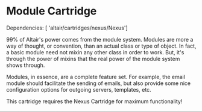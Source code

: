 # Module Cartridge

Dependencies: [ 'altair/cartridges/nexus/Nexus']

99% of Altair's power comes from the module system. Modules are more a way of thought, or convention, than an actual class
or type of object. In fact, a basic module need not mixin any other class in order to work. But, it's through the power of
mixins that the real power of the module system shows through.

Modules, in essence, are a complete feature set. For example, the email module should facilitate the sending of emails,
but also provide some nice configuration options for outgoing servers, templates, etc.

This cartridge requires the Nexus Cartridge for maximum functionality!
